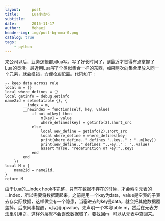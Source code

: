 ```yaml
---
layout:     post
title:      Lua小技巧
subtitle:   
date:       2015-11-17
author:     Mehaei
header-img: img/post-bg-mma-0.png
catalog: true
tags:
    - python
---
```

来公司以后，业务逻辑都用lua写。写了好长时间了，到最近才觉得有点掌握了Lua的灵活。最近用Lua写了个类似集合一样的东西，如果两次向集合里放入同一个元素，就会报错，方便检查配置。代码如下：

```
-- keep data across rule
local m = {}
local where_defines = {}
local getinfo = debug.getinfo
name2id = setmetatable({}, {
        __index = m,
        __newindex = function(self, key, value)
            if not m[key] then
                m[key] = value
                where_defines[key] = getinfo(2).short_src
            else
                local new_define = getinfo(2).short_src
                local where_define = where_defines[key]
                print(where_define.." defines "..key.." : "..m[key])
                print(new_define.." defines "..key.." : "..value)
                assert(false, "redefinition of key:"..key)
            end
        end
    })
local M = {
    name2id = name2id,
}
return M
```

由于Lua的__index hook不完整，只有在数据不存在的时候，才会索引元表的__index，所以需要将数据藏起来。之前是用一个key为data，value是空表的子表去存实际数据，这样做会有一个隐患，当塞进去的key是data，就会把其他数据覆盖掉。后来同事提醒，可以用upvalue，先声明一个本地table m，然后在元表方法里引用之，这样外层就不会误改数据域了。要找回m，可以从元表中查回来。
